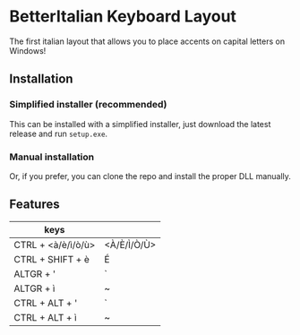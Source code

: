 # BetterItalian Keyboard Layout

The first italian layout that allows you to place accents on capital letters on Windows!

## Installation

### Simplified installer (recommended)
This can be installed with a simplified installer, just download the latest release and run `setup.exe`.

### Manual installation
Or, if you prefer, you can clone the repo and install the proper DLL manually.

## Features

| keys |  |
|--------------------|-------------|
| CTRL + <à/è/ì/ò/ù> | <À/È/Ì/Ò/Ù> |
| CTRL + SHIFT + è | É |
| ALTGR + ' | ` |
| ALTGR + ì | ~ |
| CTRL + ALT + ' | ` |
| CTRL + ALT + ì | ~ |
